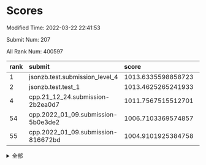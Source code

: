 # Scores

Modified Time: 2022-03-22 22:41:53

Submit Num: 207

All Rank Num: 400597

| rank |               submit               |       score        |       sigma        | pk_num |
| :--- | :--------------------------------- | :----------------- | :----------------- | :----- |
| 1    | jsonzb.test.submission_level_4     | 1013.6335598858723 | 0.8282516077946954 | 7740   |
| 2    | jsonzb.test.test_1                 | 1013.4625265241933 | 0.8183667515196584 | 7729   |
| 4    | cpp.21_12_24.submission-2b2ea0d7   | 1011.7567515512701 | 0.7812159407653047 | 7743   |
| 54   | cpp.2022_01_09.submission-5b0e3de2 | 1006.7103369574857 | 0.7327309053299025 | 7737   |
| 55   | cpp.2022_01_09.submission-816672bd | 1004.9101925384758 | 0.7239826170961698 | 7741   |


<details>
<summary>全部</summary>

| rank |                 submit                 |       score        |       sigma        | pk_num |
| :--- | :------------------------------------- | :----------------- | :----------------- | :----- |
| 1    | jsonzb.test.submission_level_4         | 1013.6335598858723 | 0.8282516077946954 | 7740   |
| 2    | jsonzb.test.test_1                     | 1013.4625265241933 | 0.8183667515196584 | 7729   |
| 3    | gobigger.level_3.submission_level_3_39 | 1011.948222536273  | 0.766494256703755  | 7738   |
| 4    | cpp.21_12_24.submission-2b2ea0d7       | 1011.7567515512701 | 0.7812159407653047 | 7743   |
| 5    | gobigger.level_3.submission_level_3_33 | 1011.6130852829217 | 0.7800245320098346 | 7741   |
| 6    | gobigger.level_3.submission_level_3_24 | 1011.465542038494  | 0.7684880864925915 | 7741   |
| 7    | gobigger.level_3.submission_level_3_40 | 1011.3101497617068 | 0.788083371169095  | 7736   |
| 8    | gobigger.level_3.submission_level_3_29 | 1011.2639942615028 | 0.7666468849418548 | 7742   |
| 9    | gobigger.level_3.submission_level_3_44 | 1011.0489756677161 | 0.7700660670236534 | 7744   |
| 10   | gobigger.level_3.submission_level_3_43 | 1011.0237577002695 | 0.7697448908571864 | 7738   |
| 11   | gobigger.level_3.submission_level_3_3  | 1010.9800621049976 | 0.7730603463257553 | 7744   |
| 12   | gobigger.level_3.submission_level_3_5  | 1010.8141424157974 | 0.7603694741001955 | 7744   |
| 13   | gobigger.level_3.submission_level_3_26 | 1010.7523742807047 | 0.7749192768533358 | 7737   |
| 14   | gobigger.level_3.submission_level_3_36 | 1010.6339698828762 | 0.7593559471057858 | 7742   |
| 15   | gobigger.level_3.submission_level_3_30 | 1010.6244630524063 | 0.7677244541660115 | 7744   |
| 16   | gobigger.level_3.submission_level_3_34 | 1010.5478381036282 | 0.7503829195274069 | 7737   |
| 17   | gobigger.level_3.submission_level_3_27 | 1010.400764012629  | 0.7451920694556419 | 7745   |
| 18   | gobigger.level_3.submission_level_3_10 | 1010.3251294616421 | 0.7536203118840767 | 7740   |
| 19   | gobigger.level_3.submission_level_3_49 | 1010.3208590190997 | 0.7425726673279542 | 7741   |
| 20   | gobigger.level_3.submission_level_3_47 | 1010.2782957413723 | 0.7689695914638681 | 7744   |
| 21   | gobigger.level_3.submission_level_3_18 | 1010.2039700839318 | 0.7608751306693271 | 7744   |
| 22   | gobigger.level_3.submission_level_3_15 | 1010.1872476414702 | 0.7646310138966926 | 7739   |
| 23   | gobigger.level_3.submission_level_3_6  | 1010.159897605684  | 0.765151685649786  | 7741   |
| 24   | gobigger.level_3.submission_level_3_14 | 1010.0488055387744 | 0.7598602758424812 | 7737   |
| 25   | gobigger.level_3.submission_level_3_35 | 1009.9990278475065 | 0.7308110556262138 | 7745   |
| 26   | gobigger.level_3.submission_level_3_17 | 1009.9429424878906 | 0.7457721583364014 | 7741   |
| 27   | gobigger.level_3.submission_level_3_25 | 1009.889421574864  | 0.7576441551155373 | 7741   |
| 28   | gobigger.level_3.submission_level_3_48 | 1009.7934737253588 | 0.7429540781068473 | 7741   |
| 29   | gobigger.level_3.submission_level_3_4  | 1009.7871775350793 | 0.7363620679859341 | 7737   |
| 30   | gobigger.level_3.submission_level_3_41 | 1009.7688916332943 | 0.756851084098685  | 7742   |
| 31   | gobigger.level_3.submission_level_3_0  | 1009.7686781911585 | 0.7578015072445377 | 7739   |
| 32   | gobigger.level_3.submission_level_3_11 | 1009.6760457401166 | 0.772346797006764  | 7741   |
| 33   | gobigger.level_3.submission_level_3_2  | 1009.5427618224787 | 0.7700746198962515 | 7741   |
| 34   | gobigger.level_3.submission_level_3_20 | 1009.5295616521183 | 0.7489574284155971 | 7743   |
| 35   | gobigger.level_3.submission_level_3_21 | 1009.5044393764678 | 0.7512467294667853 | 7741   |
| 36   | gobigger.level_3.submission_level_3_16 | 1009.4932935295702 | 0.7528851467697922 | 7744   |
| 37   | gobigger.level_3.submission_level_3_22 | 1009.4252522184034 | 0.7546320246604085 | 7741   |
| 38   | gobigger.level_3.submission_level_3_31 | 1009.3695060401681 | 0.741865044838186  | 7742   |
| 39   | gobigger.level_3.submission_level_3_37 | 1009.3639348572372 | 0.7404650613101689 | 7739   |
| 40   | gobigger.level_3.submission_level_3_7  | 1009.3231901332078 | 0.7610594245122116 | 7748   |
| 41   | gobigger.level_3.submission_level_3_42 | 1009.3186907301858 | 0.7631383625863749 | 7740   |
| 42   | gobigger.level_3.submission_level_3_9  | 1009.2490579522315 | 0.7476769171888584 | 7739   |
| 43   | gobigger.level_3.submission_level_3_12 | 1009.2420337096488 | 0.7546209809973282 | 7741   |
| 44   | gobigger.level_3.submission_level_3_13 | 1009.1657193734417 | 0.7406257795793332 | 7736   |
| 45   | gobigger.level_3.submission_level_3_19 | 1009.0804559460088 | 0.7516395571988562 | 7742   |
| 46   | gobigger.level_3.submission_level_3_1  | 1009.015974185762  | 0.7684513097519488 | 7737   |
| 47   | gobigger.level_3.submission_level_3_23 | 1009.0035062461798 | 0.7364728614561593 | 7740   |
| 48   | gobigger.level_3.submission_level_3_32 | 1008.8554306849536 | 0.773027831327214  | 7746   |
| 49   | gobigger.level_3.submission_level_3_46 | 1008.8212513829118 | 0.7411878934790406 | 7744   |
| 50   | gobigger.level_3.submission_level_3_8  | 1008.7789165056328 | 0.7280031317516373 | 7739   |
| 51   | gobigger.level_3.submission_level_3_45 | 1008.7362449411573 | 0.7456024661151213 | 7745   |
| 52   | gobigger.level_3.submission_level_3_38 | 1008.6065209269616 | 0.7394230725503834 | 7741   |
| 53   | gobigger.level_3.submission_level_3_28 | 1008.6033515965352 | 0.7491544677809272 | 7737   |
| 54   | cpp.2022_01_09.submission-5b0e3de2     | 1006.7103369574857 | 0.7327309053299025 | 7737   |
| 55   | cpp.2022_01_09.submission-816672bd     | 1004.9101925384758 | 0.7239826170961698 | 7741   |
| 56   | gobigger.level_1.submission_level_1_8  | 1004.8565494460851 | 0.7080173131620846 | 7744   |
| 57   | gobigger.level_1.submission_level_1_12 | 1004.4783443388    | 0.717990732647769  | 7744   |
| 58   | gobigger.level_1.submission_level_1_36 | 1004.4223608374325 | 0.7013317223989985 | 7737   |
| 59   | gobigger.level_1.submission_level_1_27 | 1004.3572475717039 | 0.7263315995078339 | 7743   |
| 60   | gobigger.level_1.submission_level_1_33 | 1004.3499209034829 | 0.7151543789658332 | 7746   |
| 61   | gobigger.level_1.submission_level_1_28 | 1004.3312977900314 | 0.7101990883559061 | 7736   |
| 62   | gobigger.level_1.submission_level_1_9  | 1004.2425412219607 | 0.7076538335134145 | 7744   |
| 63   | gobigger.level_1.submission_level_1_15 | 1004.1785790984084 | 0.7178130995892043 | 7744   |
| 64   | gobigger.level_1.submission_level_1_19 | 1003.9849456860182 | 0.7061658606292562 | 7743   |
| 65   | gobigger.level_1.submission_level_1_25 | 1003.9371820182993 | 0.7133264670578844 | 7739   |
| 66   | gobigger.level_1.submission_level_1_41 | 1003.931575656032  | 0.7018098518735035 | 7741   |
| 67   | gobigger.level_1.submission_level_1_42 | 1003.9244438150578 | 0.717346530388132  | 7745   |
| 68   | gobigger.level_1.submission_level_1_29 | 1003.7941526002858 | 0.7110141658080019 | 7748   |
| 69   | gobigger.level_1.submission_level_1_1  | 1003.6882940069314 | 0.7072192440811704 | 7739   |
| 70   | gobigger.level_1.submission_level_1_7  | 1003.6298286177077 | 0.7262942906058005 | 7738   |
| 71   | gobigger.level_1.submission_level_1_13 | 1003.6047683377291 | 0.7224716730760901 | 7741   |
| 72   | gobigger.level_1.submission_level_1_16 | 1003.5769123783228 | 0.724943366819328  | 7740   |
| 73   | gobigger.level_1.submission_level_1_30 | 1003.5622973089198 | 0.7235551416835347 | 7731   |
| 74   | gobigger.level_1.submission_level_1_22 | 1003.5593504272738 | 0.7246609728775534 | 7738   |
| 75   | gobigger.level_1.submission_level_1_35 | 1003.5442669886644 | 0.7223739862426418 | 7742   |
| 76   | gobigger.level_1.submission_level_1_46 | 1003.52032199884   | 0.7150672686745961 | 7741   |
| 77   | gobigger.level_1.submission_level_1_17 | 1003.5094983673093 | 0.7226508526483945 | 7742   |
| 78   | gobigger.level_1.submission_level_1_26 | 1003.4847234571006 | 0.7219073766944786 | 7744   |
| 79   | gobigger.level_1.submission_level_1_44 | 1003.452036206871  | 0.7216567299201304 | 7740   |
| 80   | gobigger.level_1.submission_level_1_21 | 1003.4510081994752 | 0.7190228535592628 | 7739   |
| 81   | gobigger.level_1.submission_level_1_24 | 1003.3909435755714 | 0.718607958161255  | 7742   |
| 82   | gobigger.level_1.submission_level_1_49 | 1003.3493071012834 | 0.7107709466682793 | 7743   |
| 83   | gobigger.level_1.submission_level_1_40 | 1003.2978962905015 | 0.7130127361969416 | 7735   |
| 84   | gobigger.level_1.submission_level_1_5  | 1003.2319437495948 | 0.7155820982811273 | 7745   |
| 85   | gobigger.level_1.submission_level_1_32 | 1003.1986238233383 | 0.7107429100532874 | 7743   |
| 86   | gobigger.level_1.submission_level_1_38 | 1003.1508088517251 | 0.7215484134994211 | 7746   |
| 87   | gobigger.level_1.submission_level_1_6  | 1003.0930180989777 | 0.7041148624511173 | 7743   |
| 88   | gobigger.level_1.submission_level_1_23 | 1003.0676098335514 | 0.7125456263481336 | 7740   |
| 89   | gobigger.level_1.submission_level_1_11 | 1003.0287823038096 | 0.7243896931545797 | 7736   |
| 90   | gobigger.level_1.submission_level_1_3  | 1003.0014862975772 | 0.7221375043015781 | 7741   |
| 91   | gobigger.level_1.submission_level_1_14 | 1002.980143727774  | 0.7041560646619066 | 7743   |
| 92   | gobigger.level_1.submission_level_1_2  | 1002.9719364673846 | 0.7134733627313681 | 7738   |
| 93   | gobigger.level_1.submission_level_1_20 | 1002.971844823017  | 0.7244802427490592 | 7738   |
| 94   | gobigger.level_1.submission_level_1_43 | 1002.9543462268475 | 0.7187944246781761 | 7745   |
| 95   | gobigger.level_1.submission_level_1_37 | 1002.885402182431  | 0.7065022372715886 | 7745   |
| 96   | gobigger.level_1.submission_level_1_0  | 1002.5539907600175 | 0.7049716382866709 | 7739   |
| 97   | gobigger.level_1.submission_level_1_39 | 1002.5323848753034 | 0.7170300581530922 | 7747   |
| 98   | gobigger.level_1.submission_level_1_34 | 1002.4209195380591 | 0.7180407692525071 | 7741   |
| 99   | gobigger.level_1.submission_level_1_4  | 1002.2799059851476 | 0.721216705989508  | 7748   |
| 100  | gobigger.level_1.submission_level_1_47 | 1002.1795898086663 | 0.7176104620720039 | 7742   |
| 101  | gobigger.level_1.submission_level_1_48 | 1002.1432806741061 | 0.7134033132613734 | 7745   |
| 102  | gobigger.level_1.submission_level_1_10 | 1002.1142905312447 | 0.706019043479139  | 7734   |
| 103  | gobigger.level_1.submission_level_1_31 | 1002.0092162790169 | 0.728401546106863  | 7739   |
| 104  | gobigger.level_1.submission_level_1_18 | 1001.8846939960456 | 0.70980679584058   | 7744   |
| 105  | gobigger.level_1.submission_level_1_45 | 1001.8769584934329 | 0.7058323260875725 | 7740   |
| 106  | gobigger.random.submission_random_45   | 997.8844239294245  | 0.712946059071943  | 7744   |
| 107  | gobigger.random.submission_random_47   | 997.4869396442351  | 0.7193650301908163 | 7740   |
| 108  | gobigger.random.submission_random_2    | 997.2542942271876  | 0.7055646478238076 | 7743   |
| 109  | gobigger.random.submission_random_19   | 997.1983364075435  | 0.7116124836948945 | 7737   |
| 110  | gobigger.random.submission_random_43   | 997.1386776454457  | 0.705297713532574  | 7732   |
| 111  | gobigger.random.submission_random_44   | 996.856299644109   | 0.7092992897582963 | 7740   |
| 112  | gobigger.random.submission_random_28   | 996.833584540204   | 0.7091059231798935 | 7746   |
| 113  | gobigger.random.submission_random_31   | 996.804883321232   | 0.6971103342133697 | 7741   |
| 114  | gobigger.random.submission_random_49   | 996.7887339693374  | 0.705829376123608  | 7743   |
| 115  | gobigger.random.submission_random_10   | 996.7712312207037  | 0.715073586903592  | 7740   |
| 116  | gobigger.random.submission_random_27   | 996.7498986691338  | 0.705002389893308  | 7743   |
| 117  | gobigger.random.submission_random_8    | 996.7037363990586  | 0.71235004916389   | 7741   |
| 118  | gobigger.random.submission_random_40   | 996.6775493733803  | 0.7235437492164054 | 7743   |
| 119  | gobigger.random.submission_random_48   | 996.673874343571   | 0.7232134758698376 | 7736   |
| 120  | gobigger.random.submission_random_9    | 996.6312584857461  | 0.7017203305798175 | 7738   |
| 121  | gobigger.random.submission_random_20   | 996.5219636905427  | 0.7017901481720906 | 7739   |
| 122  | gobigger.random.submission_random_1    | 996.4449446531659  | 0.7005409784383545 | 7740   |
| 123  | gobigger.random.submission_random_16   | 996.2780282669794  | 0.7111535003606876 | 7742   |
| 124  | gobigger.random.submission_random_21   | 996.2602778769443  | 0.7020364515388144 | 7744   |
| 125  | gobigger.random.submission_random_18   | 996.2388448759361  | 0.7166411517361538 | 7742   |
| 126  | gobigger.random.submission_random_25   | 996.2107786911561  | 0.7100572778842347 | 7738   |
| 127  | gobigger.random.submission_random_15   | 996.2093246241342  | 0.7256468343485669 | 7744   |
| 128  | gobigger.random.submission_random_26   | 996.1981678619468  | 0.7172746818433233 | 7738   |
| 129  | gobigger.random.submission_random_22   | 996.1539951575841  | 0.7136510065469772 | 7742   |
| 130  | gobigger.random.submission_random_6    | 996.0720065445498  | 0.706906579183602  | 7743   |
| 131  | gobigger.random.submission_random_17   | 996.024591450119   | 0.7014914710852876 | 7744   |
| 132  | gobigger.random.submission_random_7    | 996.021451425179   | 0.719783762207593  | 7744   |
| 133  | gobigger.random.submission_random_42   | 995.8329644572025  | 0.7170625728277426 | 7742   |
| 134  | gobigger.random.submission_random_38   | 995.783997994305   | 0.7037016932491674 | 7738   |
| 135  | gobigger.random.submission_random_14   | 995.7779755246689  | 0.7202939436568708 | 7739   |
| 136  | gobigger.random.submission_random_41   | 995.7777112547356  | 0.7248126854080591 | 7736   |
| 137  | gobigger.random.submission_random_32   | 995.7630780572133  | 0.7075970886948337 | 7736   |
| 138  | gobigger.random.submission_random_3    | 995.6987865565247  | 0.7194022261886436 | 7746   |
| 139  | gobigger.random.submission_random_0    | 995.6959587044643  | 0.7174540843680786 | 7741   |
| 140  | gobigger.random.submission_random_39   | 995.6344088919553  | 0.7229401602262261 | 7741   |
| 141  | gobigger.random.submission_random_12   | 995.5150366260385  | 0.7147070745907694 | 7741   |
| 142  | gobigger.random.submission_random_4    | 995.5006791579601  | 0.7339046217807883 | 7741   |
| 143  | gobigger.random.submission_random_34   | 995.4912494723342  | 0.7312802163302674 | 7746   |
| 144  | gobigger.random.submission_random_13   | 995.4615516104369  | 0.7181796659595913 | 7742   |
| 145  | gobigger.random.submission_random_11   | 995.3778930180479  | 0.7178388221906229 | 7744   |
| 146  | gobigger.random.submission_random_35   | 995.3591765222762  | 0.706717774758637  | 7737   |
| 147  | gobigger.random.submission_random_46   | 995.3365629588382  | 0.7272027378067575 | 7741   |
| 148  | gobigger.random.submission_random_30   | 995.3101167121249  | 0.7195837350280181 | 7742   |
| 149  | gobigger.random.submission_random_36   | 995.2595092439115  | 0.7163720191571258 | 7740   |
| 150  | gobigger.random.submission_random_29   | 995.1588203235169  | 0.7116722185937866 | 7744   |
| 151  | gobigger.random.submission_random_24   | 995.1202377509622  | 0.7286183282692273 | 7746   |
| 152  | gobigger.random.submission_random_33   | 995.0984059538247  | 0.7044868582023458 | 7737   |
| 153  | gobigger.random.submission_random_5    | 995.0447806034961  | 0.71494017320665   | 7743   |
| 154  | gobigger.random.submission_random_23   | 994.933424914067   | 0.7184107589719579 | 7744   |
| 155  | gobigger.random.submission_random_37   | 994.927276760162   | 0.7141055544347998 | 7741   |
| 156  | gobigger.level_2.submission_level_2_15 | 994.0393147148961  | 0.7411036118837065 | 7742   |
| 157  | gobigger.level_2.submission_level_2_3  | 993.6018926533027  | 0.7207761782316687 | 7739   |
| 158  | gobigger.level_2.submission_level_2_19 | 993.4641504277131  | 0.7358930103248363 | 7736   |
| 159  | gobigger.level_2.submission_level_2_16 | 993.2955376963417  | 0.7392069561974489 | 7740   |
| 160  | gobigger.level_2.submission_level_2_21 | 993.2455838480943  | 0.7270353794713346 | 7746   |
| 161  | gobigger.level_2.submission_level_2_13 | 993.2451989655682  | 0.7402922070030591 | 7744   |
| 162  | gobigger.level_2.submission_level_2_39 | 993.1928478308059  | 0.7543501757805015 | 7739   |
| 163  | gobigger.level_2.submission_level_2_36 | 993.0104712609862  | 0.738475201487961  | 7736   |
| 164  | gobigger.level_2.submission_level_2_33 | 992.91060930831    | 0.7480829659634226 | 7740   |
| 165  | gobigger.level_2.submission_level_2_2  | 992.7557681378861  | 0.7697351873348256 | 7737   |
| 166  | gobigger.level_2.submission_level_2_41 | 992.7534947239957  | 0.7307400810446238 | 7740   |
| 167  | gobigger.level_2.submission_level_2_7  | 992.7282828551201  | 0.7320440355883064 | 7740   |
| 168  | gobigger.level_2.submission_level_2_37 | 992.7181268585141  | 0.7439181019473107 | 7737   |
| 169  | gobigger.level_2.submission_level_2_26 | 992.7123402942223  | 0.7282254116236474 | 7745   |
| 170  | gobigger.level_2.submission_level_2_30 | 992.6901981678171  | 0.7411659286291825 | 7738   |
| 171  | gobigger.level_2.submission_level_2_48 | 992.6705407480163  | 0.7196663537002982 | 7744   |
| 172  | gobigger.level_2.submission_level_2_47 | 992.527856350431   | 0.7341797161249933 | 7740   |
| 173  | gobigger.level_2.submission_level_2_38 | 992.4982220961423  | 0.7385239821674054 | 7743   |
| 174  | gobigger.level_2.submission_level_2_44 | 992.4670579000543  | 0.7603142530143945 | 7738   |
| 175  | gobigger.level_2.submission_level_2_4  | 992.4238903744053  | 0.7475791305663272 | 7735   |
| 176  | gobigger.level_2.submission_level_2_49 | 992.337564482865   | 0.7485077614302353 | 7741   |
| 177  | gobigger.level_2.submission_level_2_32 | 992.2164633206626  | 0.7477143694945292 | 7739   |
| 178  | gobigger.level_2.submission_level_2_10 | 992.1351297752734  | 0.7642855138021396 | 7745   |
| 179  | gobigger.level_2.submission_level_2_42 | 992.1298014888681  | 0.7502903893692362 | 7743   |
| 180  | gobigger.level_2.submission_level_2_0  | 992.008690651967   | 0.7420589083869413 | 7740   |
| 181  | gobigger.level_2.submission_level_2_35 | 992.0056478602478  | 0.7379029179969746 | 7736   |
| 182  | gobigger.level_2.submission_level_2_12 | 991.9279808346201  | 0.7458193398337013 | 7747   |
| 183  | gobigger.level_2.submission_level_2_25 | 991.872689167096   | 0.751441672910295  | 7741   |
| 184  | gobigger.level_2.submission_level_2_8  | 991.8093557789665  | 0.7608598268731938 | 7742   |
| 185  | gobigger.level_2.submission_level_2_31 | 991.7781907123226  | 0.7449685207360092 | 7746   |
| 186  | gobigger.level_2.submission_level_2_40 | 991.7284452432493  | 0.7587914497993442 | 7741   |
| 187  | gobigger.level_2.submission_level_2_24 | 991.7042098162736  | 0.7431451717767449 | 7744   |
| 188  | gobigger.level_2.submission_level_2_29 | 991.7024369431151  | 0.7584840180285017 | 7744   |
| 189  | gobigger.level_2.submission_level_2_45 | 991.5888606075005  | 0.7501704396098047 | 7741   |
| 190  | gobigger.level_2.submission_level_2_5  | 991.5766437422297  | 0.7509246383507473 | 7745   |
| 191  | gobigger.level_2.submission_level_2_18 | 991.5032213720879  | 0.7491991521438851 | 7745   |
| 192  | gobigger.level_2.submission_level_2_14 | 991.3951512039745  | 0.7727016235106005 | 7742   |
| 193  | gobigger.level_2.submission_level_2_20 | 991.3754483069542  | 0.7430309893616215 | 7741   |
| 194  | gobigger.level_2.submission_level_2_17 | 991.1929656584963  | 0.7583886232158982 | 7745   |
| 195  | gobigger.level_2.submission_level_2_34 | 991.1560405875553  | 0.7415610743953135 | 7740   |
| 196  | gobigger.level_2.submission_level_2_1  | 991.0743218948717  | 0.7517760362123863 | 7738   |
| 197  | gobigger.level_2.submission_level_2_11 | 990.9705213591138  | 0.7566333655941735 | 7739   |
| 198  | gobigger.level_2.submission_level_2_43 | 990.9218440404081  | 0.7559814983450055 | 7736   |
| 199  | gobigger.level_2.submission_level_2_23 | 990.6257929173496  | 0.7823189214739938 | 7735   |
| 200  | gobigger.level_2.submission_level_2_9  | 990.5639668331843  | 0.7447299572723515 | 7739   |
| 201  | gobigger.level_2.submission_level_2_6  | 990.5319924324276  | 0.7496255453814727 | 7741   |
| 202  | gobigger.level_2.submission_level_2_22 | 990.4528059760596  | 0.767922991964371  | 7742   |
| 203  | gobigger.level_2.submission_level_2_27 | 990.332209207443   | 0.7755527392578463 | 7740   |
| 204  | gobigger.level_2.submission_level_2_46 | 990.2486281006052  | 0.7734402209155472 | 7742   |
| 205  | gobigger.level_2.submission_level_2_28 | 989.1958748117897  | 0.7767144981968428 | 7740   |
| 206  | gobigger.none.submission_none_0        | 979.6487719219451  | 1.2367715878872725 | 7741   |
| 207  | gobigger.none.submission_none_1        | 976.2579688008832  | 1.474798417296896  | 7743   |

</details>